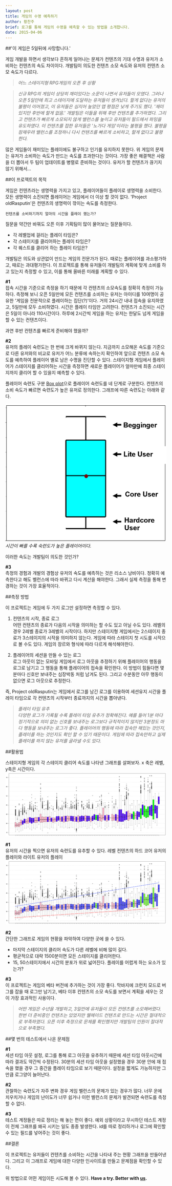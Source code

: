 ```yaml
---
layout: post
title: 게임의 수명 예측하기
author: 황찬주
brief: 로그를 통해 게임의 수명을 예측할 수 있는 방법을 소개합니다.
date: 2015-04-06
---
```


##'이 게임은 5일뒤에 사망합니다.'

게임 개발을 하면서 생각보다 흔하게 일어나는 문제가 컨텐츠의 기대 수명과 유저가 소비하는 컨텐츠의 속도 차이이다. 개발팀이 의도한 컨텐츠 소모 속도와 유저의 컨텐츠 소모 속도가 다르다. 

>   *어느 스테이지형 RPG게임의 오픈 후 상황*   

>   *신규 RPG의 게임이 상당히 재미있다는 소문이 나면서 유저들이 모였다. 그러나 오픈 5일만에 최고 스테이지에 도달하는 유저들이 생겨났다. 할게 없다는 유저의 불평이 이어졌고, 이 유저들은 심지어 높았던 앱 평점은 낮게 주기도 했다. '재미있지만 후반에 할게 없음.' 개발팀은 이들을 위해 후반 컨텐츠를 추가하였다. 그리고 컨텐츠가 빠르게 소모되지 않게 밸런스를 높이고 유저들이 필드에서 파밍을 유도하였다. 이 컨텐츠를 접한 유저들은 '노가다 게임'이라는 불평을 했다. 불평을 잠재우려 밸런스를 조정하니 다시 컨텐츠를 빠르게 소비하고, 할게 없다고 불평한다.*

 많은 게임들이 재미있는 플레이에도 불구하고 인기를 유지하지 못한다. 위 게임의 문제는 유저가 소비하는 속도가 만드는 속도를 초과한다는 것이다. 가장 좋은 해결책은 사람을 더 뽑아서 두 팀이 업데이트를 병렬로 준비하는 것이다. 유저가 할 컨텐츠가 끊기지 않기 위해서... 

##이 프로젝트의 목적

 게임은 컨텐츠라는 생명력을 가지고 있고, 플레이어들이 플레이로 생명력을 소비한다. 모든 생명력이 소진되면 플레이어는 게임에서 더 이상 할 것이 없다. 'Project oldRasputin'은 컨텐츠의 생명력이 깎이는 속도를 측정한다. 
 
    컨텐츠를 소비하기까지 얼마의 시간을 플레이 했는가?

질문을 약간만 바꿔도 오픈 이후 기획팀이 많이 물어보는 질문들이다.

*   각 레벨업에 걸리는 플레이 타임은?
*   각 스테이지를 클리어하는 플레이 타임은?
*   각 퀘스트를 클리어 하는 플레이 타임은?

개발팀은 의도와 상관없이 만드는 게임의 전문가가 된다. 때로는 플레이어를 과소평가하고, 때로는 과대평가한다. 이 프로젝트를 통해 유저들이 개발팀의 계획에 맞게 소비를 하고 있는지 측정할 수 있고, 이를 통해 올바른 미래를 계획할 수 있다.

**\#1**   
 접속 시간을 기준으로 측정을 하기 때문에 각 컨텐츠의 소모속도를 정확히 측정이 가능하다. 측정해 보니 오픈 5일만에 모든 컨텐츠를 소비하는 유저는 아이디를 10여명이 공유한 '게임을 전문적으로 플레이하는 집단(?)'이다. 거의 24시간 내내 접속을 유지하였고, 5일만에 모두 소비하였다. 시간은 플레이 타임만 고려한다. 컨텐츠가 소진되는 시간은 5일이 아니라 110시간이다. 하루에 2시간씩 게임을 하는 유저는 한달도 넘게 게임을 할 수 있는 컨텐츠이다. 
 
 과연 후반 컨텐츠를 빠르게 준비해야 했을까?

**\#2**   
 유저의 플레이 숙련도는 한 번에 크게 바뀌지 않는다. 지금까지 소모해온 속도를 기준으로 다른 유저와의 비교로 유저가 어느 분류에 속하는지 확인하여 앞으로 컨텐츠 소모 속도를 예측하여 플레이어 별로 남은 수명을 진단할 수 있다. 스테이지형 게임에서 플레이어가 스테이지를 클리어하는 시간을 측정하면 새로운 플레이어가 얼마만에 최종 스테이지까지 클리어 할 수 있을지 예측할 수 있다.

플레이어 숙련도 구분
[Box  plot](http://en.wikipedia.org/wiki/Box_plot)으로 플레이어 숙련도를 네 단계로 구분한다. 컨텐츠의 소비 속도가 빠르면 숙련도가 높은 유저로 정의한다.  그래프에 따른 숙련도는 아래와 같다.

![Box plot](/img/posts/2015-04-06-when_will_this_game_die/boxnwhiskr.png)   
*시간이 빠를 수록 숙련도가 높은 플레이어이다.*

이러한 속도는 개발팀이 의도한 것인가?

**\#3**   
측정의 경험과 개발의 경험상 유저의 속도를 예측하는 것은 리소스 낭비이다. 정확히 예측한다고 해도 벨런스에 따라 바뀌고 다시 계산을 해야한다. 그래서 실제 측정을 통해 변경하는 것이 가장 효율적이다.


##측정 방법

이 프로젝트는 게임에 두 가지 로그만 설정하면 측정할 수 있다.

1.  컨텐츠의 시작, 종료 로그    
    어떤 컨텐츠의 종료가 다음의 시작을 의미하는 할 수도 있고 아닐 수도 있다. 레벨의 경우 2레벨 종료가 3레벨의 시작이다. 하지만 스테이지형 게임에서는 2스테이지 종료가 3스테이지의 시작을 의미하지 않는다. 게임에 따라 스테이지 첫 시도를 시작으로 볼 수도 있다. 게임의 장르와 형식에 따라 다르게 해석해야한다.
    
2.   플레이어의 세션을 만들 수 있는 로그   
    로그 아웃이 없는 모바일 게임에서 로그 아웃을 추정하기 위해 플레이어의 행동을 로그로 남기고 그 행동을 통해 플레이어의 접속을 확인한다. 이 방법이 힘들다면 몇 분마다 신호만 보내주는 심장박동 처럼 남겨도 된다.  그리고 수분동안 아무 행동이 없으면 로그 아웃으로 추정한다.

즉, Project oldRasputin는 게임에서 로그를 남긴 로그를 이용하여 세션유지 시간을 플레이 타임으로 각 컨텐츠의 시작부터 종료까지의 시간을 뽑아낸다.

>   *플레이 타임 유추*    
>   *다양한 로그가 기록될 수록 플레이 타임 유추가 정확해진다. 예를 들어 1분 마다 정기적으로 의미 없는 신호를 보내주는 로그보다 규칙적이지 않지만 3분정도 마다 행동을 보내주는 로그가 좋다. 플레이어의 행동에 따라 접속만 해있는 것인지, 플레이를 하는 것인지도 확인 할 수 있기 때문이다. 게임에 따라 접속만하고 실제 플레이를 하지 않는 유저를 골라낼 수도 있다.* 

##활용법 

스테이지형 게임의 각 스테이지 클리어 속도를 나타낸 그래프를 살펴보자. x 축은 레벨, y축은 시간이다.
![Box plot 분포 그래프](/img/posts/2015-04-06-when_will_this_game_die/whisker_2.png)

**\#1**    
유저의 시간을 찍으면 유저의 숙련도를 유추할 수 있다.
레벨 컨텐츠의 하드 코어 유저의 플레이와 라이트 유저의 플레이
![Box plot](/img/posts/2015-04-06-when_will_this_game_die/whisker_3.png)

**\#2**   
간단한 그래프로 게임의 현황을 파악하여 다양한 곳에 쓸 수 있다. 
   
*   마지막 스테이지의 클리어 속도가 다른 레벨에 비해 많이 길다. 
*   평균적으로 대략 1500분이면 모든 스테이지를 클리어한다.
*   15, 50스테이지에서 시간의 분포가 위로 넓어진다. 플레이를 어렵게 하는 요소가 있는가?
  
**\#3**   
이 프로젝트는 게임의 베타 버전에 추가하는 것이 가장 좋다. 막바지에 크런치 모드로 버그를 잡을 때 로그만 남기고, 베타 이후 컨텐츠의 소모 속도를 보면서 계획을 세우는 것이 가장 효과적인 사용이다.

>   *어떤 게임은 수년을 개발하고, 3일만에 유저들이 모든 컨텐츠를 소모해버렸다. 한번 더 준비중인 컨텐츠는 있었지만 웰메이드 컨텐츠로 만드는 시간은 절대적으로 부족하였다. 오픈 이후 측정으로 문제를 확인했지만 개발팀의 인원이 절대적으로 부족했다.*

##몇 번의 테스트에서 나온 문제점

**\#1**    
세션 타임 아웃 설정, 로그를 통해 로그 아웃을 유추하기 때문에 세션 타임 아웃시간에 따라 결과도 약간씩 수정된다. 30분의 세션 타임 아웃을 설정했을 경우 30분 안에 재 접속을 했을 경우 그 중간을 플레이 타임으로 보기 때문이다. 설정을 짧게도 가능하지만 그만큼 로그양이 늘어난다.

**\#2**    
관찰하는 숙련도가 자주 변화 경우 게임 벨런스의 문제가 있는 경우가 많다. 너무 운에 치우치거나 게임의 난이도가 너무 쉽거나 이런 벨런스의 문제가 발견되면 숙련도를 측정할 수 없다.

**\#3**    
테스트 계정들은 따로 정리는 해 놓는 편이 좋다. 예외 상황이라고 무시하던 테스트 계정이 전체 그래프를 왜곡 시키는 일도 종종 발생한다. id를 따로 정리하거나 로그에 확인할 수 있는 필드를 넣어주는 것이 좋다. 

##결론

이 프로젝트는 유저들이 컨텐츠를 소비하는 시간을 나타내 주는 현황 그래프을 만들어낸다. 그리고 이 그래프로 게임에 대한 다양한 인사이트를 만들고 문제점을 확인할 수 있다. 

위 방법으로 어떤 게임이든 시도해 볼 수 있다. **Have a try. Better with [us](<mailto:whisker@boxnwhis.kr>).**

